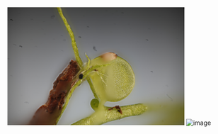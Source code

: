 
<img src="/images/gallery/practise%20shots/20180224utricularia.jpg" width="400" alt="image"/>

<img src="/images/gallery/practise%20shots/20180224utricularia2.jpg" width="400" alt="image"/>
